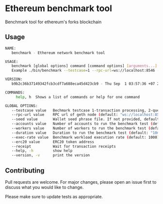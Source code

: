 # Ethereum benchmark tool

Benchmark tool for ethereum's forks blockchain

## Usage

```bash
NAME:
   benchmark - Ethereum network benchmark tool

USAGE:
   benchmark [global options] command [command options] [arguments...]
   Example ./bin/benchmark --testcase=1 --rpc-url=ws://localhost:8546 --workers=10000 --accounts=10000 --exec-rate=4000 --duration=1h

VERSION:
   b9b2c36b37149342fcb3cdf7a688eca45d423cb9 - Thu Sep  1 03:57:36 +07 2022

COMMANDS:
     help, h  Shows a list of commands or help for one command

GLOBAL OPTIONS:
   --testcase value   Bechmark testcase 1-transaction processing, 2-query processing (default: 1)
   --rpc-url value    RPC url of geth node (default: "ws://localhost:8546")
   --seed value       Wallet seed phrase file. If not provided, default mnemonic is used
   --accounts value   Number of accounts to run the benchmark test (default: 1000)
   --workers value    Number of workers to run the benchmark test (default: 1000)
   --duration value   Duration to run the benchmark test (default: "10m")
   --exec-rate value  Benchmark workload execution rate (default: 1000)
   --erc20 value      ERC20 token address
   --receipt          Wait for transaction receipts
   --help, -h         show help
   --version, -v      print the version
```

## Contributing

Pull requests are welcome. For major changes, please open an issue first to discuss what you would like to change.

Please make sure to update tests as appropriate.
